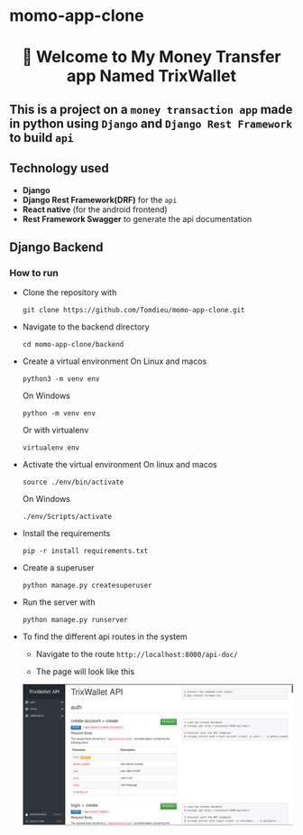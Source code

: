 # momo-app-clone


<h1 align="center"> 🌱 Welcome to My Money Transfer app Named TrixWallet</h1>

## This is a project on a `money transaction app` made in python using `Django` and `Django Rest Framework` to build `api`

## Technology used
- **Django**
- **Django Rest Framework(DRF)** for the `api`
- **React native** (for the android frontend)
- **Rest Framework Swagger** to generate the api documentation


## Django Backend

### How to run
- Clone the repository with
    ```
    git clone https://github.com/Tomdieu/momo-app-clone.git
    ```
- Navigate to the backend directory
    ```
    cd momo-app-clone/backend
    ```
- Create a virtual environment
    On Linux and macos
    ```
    python3 -m venv env
    ```
    On Windows
    ```
    python -m venv env
    ```
    Or with virtualenv
    ```
    virtualenv env
    ```
- Activate the virtual environment
    On linux and macos
    ```
    source ./env/bin/activate
    ```

    On Windows
    ```
    ./env/Scripts/activate
    ```
- Install the requirements
    ```
    pip -r install requirements.txt
    ```
- Create a superuser
    ```
    python manage.py createsuperuser
    ```
- Run the server with 
    ```
    python manage.py runserver
    ```
- To find the different api routes in the system
    - Navigate to the route `http://localhost:8000/api-doc/`

    - The page will look like this

    <img src="./UML/image-doc.png">
